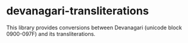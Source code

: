 # devanagari-transliterations

This library provides conversions between Devanagari (unicode block 0900-097F) and its transliterations.


